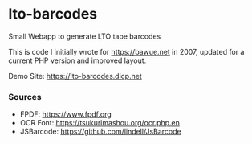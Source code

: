 # lto-barcodes
Small Webapp to generate LTO tape barcodes

This is code I initially wrote for https://bawue.net in 2007, updated for a current PHP version
and improved layout.

Demo Site: https://lto-barcodes.dicp.net

### Sources

 * FPDF: https://www.fpdf.org
 * OCR Font: https://tsukurimashou.org/ocr.php.en
 * JSBarcode: https://github.com/lindell/JsBarcode
